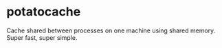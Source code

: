 # potatocache
Cache shared between processes on one machine using shared memory. Super fast, super simple.
